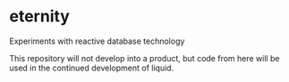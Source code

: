 # eternity
Experiments with reactive database technology

This repository will not develop into a product, but code from here will be used in the continued development of liquid.

